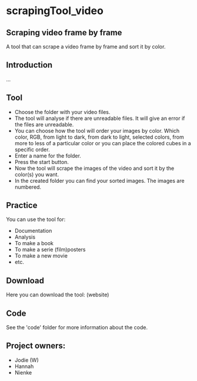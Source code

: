 # scrapingTool_video

## Scraping video frame by frame 

A tool that can scrape a video frame by frame and sort it by color. 

## Introduction
...

## Tool

- Choose the folder with your video files. 
- The tool will analyse if there are unreadable files. It will give an error if the files are unreadable. 
- You can choose how the tool will order your images by color. Which color, RGB, from light to dark, from dark to light, selected colors, from more to less of a particular color or you can place the colored cubes in a specific order. 
- Enter a name for the folder.
- Press the start button. 
- Now the tool will scrape the images of the video and sort it by the color(s) you want.
- In the created folder you can find your sorted images. The images are numbered. 

## Practice 

You can use the tool for:
- Documentation
- Analysis
- To make a book
- To make a serie (film)posters
- To make a new movie
- etc. 

## Download

Here you can download the tool: (website) 

## Code

See the 'code' folder for more information about the code. 

## Project owners:
- Jodie (W)
- Hannah
- Nienke
